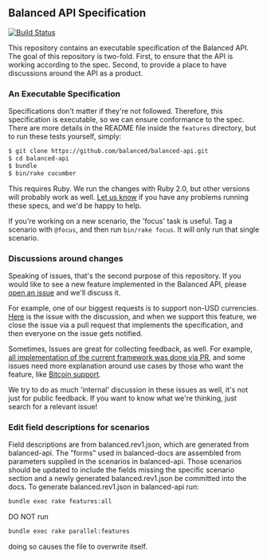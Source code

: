 ## Balanced API Specification

[![Build Status](https://travis-ci.org/balanced/balanced-api.png?branch=master)](https://travis-ci.org/balanced/balanced-api)

This repository contains an executable specification of the Balanced API. The
goal of this repository is two-fold. First, to ensure that the API is working
according to the spec. Second, to provide a place to have discussions around
the API as a product.

### An Executable Specification

Specifications don't matter if they're not followed. Therefore, this
specification is executable, so we can ensure conformance to the spec. There are
more details in the README file inside the `features` directory, but to run these
tests yourself, simply:

```bash
$ git clone https://github.com/balanced/balanced-api.git
$ cd balanced-api
$ bundle
$ bin/rake cucumber
```

This requires Ruby. We run the changes with Ruby 2.0, but other versions will
probably work as well. [Let us
know](https://github.com/balanced/balanced-api/issues/new) if you have any
problems running these specs, and we'd be happy to help.

If you're working on a new scenario, the 'focus' task is useful. Tag a scenario
with `@focus`, and then run `bin/rake focus`. It will only run that single scenario.

### Discussions around changes

Speaking of issues, that's the second purpose of this repository. If you would
like to see a new feature implemented in the Balanced API, please [open an
issue](https://github.com/balanced/balanced-api/issues/new) and we'll discuss
it.

For example, one of our biggest requests is to support non-USD currencies.
[Here](https://github.com/balanced/balanced-api/issues/23) is the issue with
the discussion, and when we support this feature, we close the issue via a pull
request that implements the specification, and then everyone on the issue gets
notified.

Sometimes, Issues are great for collecting feedback, as well. For example,
[all implementation of the current framework was done via
PR](https://github.com/balanced/balanced-api/pull/431), and some issues need
more explanation around use cases by those who want the feature, like [Bitcoin
support](https://github.com/balanced/balanced-api/issues/204).

We try to do as much 'internal' discussion in these issues as well, it's not
just for public feedback. If you want to know what we're thinking, just search
for a relevant issue!


### Edit field descriptions for scenarios 

Field descriptions are from balanced.rev1.json, which are generated from 
balanced-api. The "forms" used in balanced-docs are assembled from parameters 
supplied in the scenarios in balanced-api. Those scenarios should be 
updated to include the fields missing the specific scenario section and a 
newly generated balanced.rev1.json be committed into the docs. To generate 
balanced.rev1.json in balanced-api run:

```bash
bundle exec rake features:all
```
DO NOT run

```bash
bundle exec rake parallel:features
```

doing so causes the file to overwrite itself.
